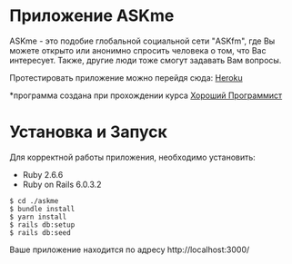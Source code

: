 # Приложение ASKme

ASKme - это подобие глобальной социальной сети "ASKfm", где Вы можете открыто или анонимно спросить человека о том, что Вас интересует. Также, другие люди тоже смогут задавать Вам вопросы. 

Протестировать приложение можно перейдя сюда: [Heroku](http://bigask.herokuapp.com/)

*программа создана при прохождении курса [Хороший Программист](https://goodprogrammer.ru/)

# Установка и Запуск
Для корректной работы приложения, необходимо установить:
* Ruby 2.6.6
* Ruby on Rails 6.0.3.2
```$ git clone git@github.com:bekushka/askme.git
$ cd ./askme
$ bundle install
$ yarn install
$ rails db:setup
$ rails db:seed
```

Ваше приложение находится по адресу http://localhost:3000/
